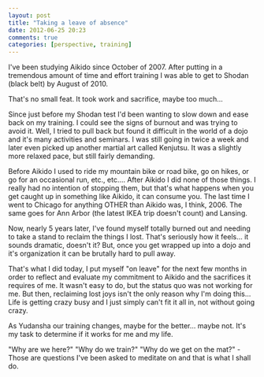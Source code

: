 ```yaml
---
layout: post
title: "Taking a leave of absence"
date: 2012-06-25 20:23
comments: true
categories: [perspective, training]
---
```

I've been studying Aikido since October of 2007. After putting in a tremendous amount of time and effort training I was able to get to Shodan (black belt) by August of 2010.

That's no small feat. It took work and sacrifice, maybe too much...

Since just before my Shodan test I'd been wanting to slow down and ease back on my training. I could see the signs of burnout and was trying to avoid it. Well, I tried to pull back but found it difficult in the world of a dojo and it's many activities and seminars. I was still going in twice a week and later even picked up another martial art called Kenjutsu. It was a slightly more relaxed pace, but still fairly demanding.

Before Aikido I used to ride my mountain bike or road bike, go on hikes, or go for an occasional run, etc., etc.... After Aikido I did none of those things. I really had no intention of stopping them, but that's what happens when you get caught up in something like Aikido, it can consume you. The last time I went to Chicago for anything OTHER than Aikido was, I think, 2006. The same goes for Ann Arbor (the latest IKEA trip doesn't count) and Lansing.

Now, nearly 5 years later, I've found myself totally burned out and needing to take a stand to reclaim the things I lost. That's seriously how it feels... it sounds dramatic, doesn't it? But, once you get wrapped up into a dojo and it's organization it can be brutally hard to pull away.

That's what I did today, I put myself "on leave" for the next few months in order to reflect and evaluate my commitment to Aikido and the sacrifices it requires of me. It wasn't easy to do, but the status quo was not working for me. But then, reclaiming lost joys isn't the only reason why I'm doing this... Life is getting crazy busy and I just simply can't fit it all in, not without going crazy.

As Yudansha our training changes, maybe for the better... maybe not. It's my task to determine if it works for me and my life.

"Why are we here?" "Why do we train?" "Why do we get on the mat?" - Those are questions I've been asked to meditate on and that is what I shall do.